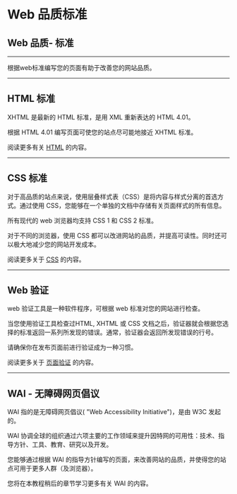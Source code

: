 # Web 品质标准

## Web 品质- 标准

------

根据web标准编写您的页面有助于改善您的网站品质。

------

## HTML 标准

XHTML 是最新的 HTML 标准，是用 XML 重新表达的 HTML 4.01。

根据 HTML 4.01 编写页面可使您的站点尽可能地接近 XHTML 标准。

阅读更多有关 [HTML](https://www.w3cschool.cn/html/) 的内容。

------

## CSS 标准

对于高品质的站点来说，使用层叠样式表（CSS）是将内容与样式分离的首选方式。通过使用 CSS，您能够在一个单独的文档中存储有关页面样式的所有信息。

所有现代的 web 浏览器均支持 CSS 1 和 CSS 2 标准。

对于不同的浏览器，使用 CSS 都可以改进网站的品质，并提高可读性。同时还可以极大地减少您的网站开发成本。

阅读更多关于 [CSS](https://www.w3cschool.cn/css/) 的内容。

------

## Web 验证

web 验证工具是一种软件程序，可根据 web 标准对您的网站进行检查。

当您使用验证工具检查过HTML, XHTML 或 CSS 文档之后，验证器就会根据您选择的标准返回一系列所发现的错误。通常，验证器会返回所发现错误的行号。

请确保你在发布页面前进行验证成为一种习惯。

阅读更多关于 [页面验证](https://www.w3cschool.cn/wzjszn/web-validate.html) 的内容。

------

## WAI - 无障碍网页倡议

WAI 指的是无障碍网页倡议( "Web Accessibility Initiative")，是由 W3C 发起的。

WAI 协调全球的组织通过六项主要的工作领域来提升因特网的可用性：技术、指导方针、工具、教育、研究以及开发。

您能够通过根据 WAI 的指导方针编写的页面，来改善网站的品质，并使得您的站点可用于更多人群（及浏览器）。

您将在本教程稍后的章节学习更多有关 WAI 的内容。